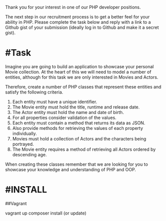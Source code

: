 Thank you for your interest in one of our PHP developer positions.
 
The next step in our recruitment process is to get a better feel for your ability in PHP. Please complete the task below and reply with a link to a Github gist of your submission (ideally log in to Github and make it a secret gist).

#Task
===========

Imagine you are going to build an application to showcase your personal Movie collection. At the heart of this we will need to model a number of entities, although for this task we are only interested in Movies and Actors.

Therefore, create a number of PHP classes that represent these entities and satisfy the following criteria.

1. Each entity must have a unique identifier.
2. The Movie entity must hold the title, runtime and release date.
3. The Actor entity must hold the name and date of birth.
4. For all properties consider validation of the values.
5. Each entity must contain a method that returns its data as JSON.
6. Also provide methods for retrieving the values of each property individually.
7. Movies must hold a collection of Actors and the characters being portrayed.
8. The Movie entity requires a method of retrieving all Actors ordered by descending age.

When creating these classes remember that we are looking for you to showcase your knowledge and understanding of PHP and OOP.

#INSTALL
========

##Vagrant

vagrant up
composer install (or update)



 